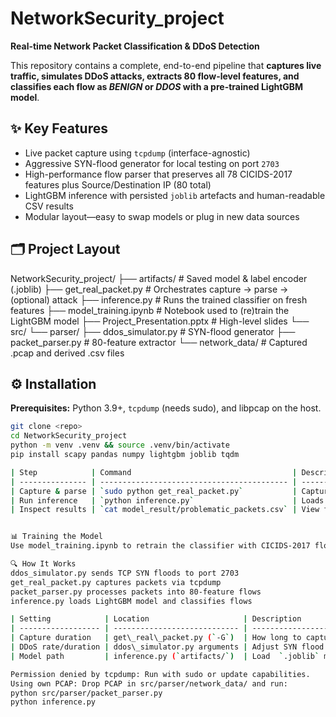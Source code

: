 # NetworkSecurity_project  
**Real-time Network Packet Classification & DDoS Detection**

This repository contains a complete, end-to-end pipeline that **captures live traffic, simulates DDoS attacks, extracts 80 flow-level features, and classifies each flow as _BENIGN_ or _DDOS_ with a pre-trained LightGBM model**.

## ✨ Key Features
- Live packet capture using `tcpdump` (interface-agnostic)
- Aggressive SYN-flood generator for local testing on port `2703`
- High-performance flow parser that preserves all 78 CICIDS-2017 features plus Source/Destination IP (80 total)
- LightGBM inference with persisted `joblib` artefacts and human-readable CSV results
- Modular layout—easy to swap models or plug in new data sources

## 🗂️ Project Layout
NetworkSecurity_project/
├── artifacts/ # Saved model & label encoder (.joblib)
├── get_real_packet.py # Orchestrates capture → parse → (optional) attack
├── inference.py # Runs the trained classifier on fresh features
├── model_training.ipynb # Notebook used to (re)train the LightGBM model
├── Project_Presentation.pptx # High-level slides
└── src/
└── parser/
├── ddos_simulator.py # SYN-flood generator
├── packet_parser.py # 80-feature extractor
└── network_data/ # Captured .pcap and derived .csv files


## ⚙️ Installation

**Prerequisites:** Python 3.9+, `tcpdump` (needs sudo), and libpcap on the host.

```bash
git clone <repo>
cd NetworkSecurity_project
python -m venv .venv && source .venv/bin/activate
pip install scapy pandas numpy lightgbm joblib tqdm

| Step            | Command                                    | Description                                                        |
| --------------- | ------------------------------------------ | ------------------------------------------------------------------ |
| Capture & parse | `sudo python get_real_packet.py`           | Captures 60s of traffic, simulates DDoS, extracts features to CSV  |
| Run inference   | `python inference.py`                      | Loads model, classifies flows, saves result and filtered anomalies |
| Inspect results | `cat model_result/problematic_packets.csv` | View flagged packets with source/destination IPs                   |


📊 Training the Model
Use model_training.ipynb to retrain the classifier with CICIDS-2017 flows (BENIGN + DDOS only). The same feature structure is used for training and inference.

🔍 How It Works
ddos_simulator.py sends TCP SYN floods to port 2703
get_real_packet.py captures packets via tcpdump
packet_parser.py processes packets into 80-feature flows
inference.py loads LightGBM model and classifies flows

| Setting            | Location                     | Description                     |
| ------------------ | ---------------------------- | ------------------------------- |
| Capture duration   | get\_real\_packet.py (`-G`)  | How long to capture packets     |
| DDoS rate/duration | ddos\_simulator.py arguments | Adjust SYN flood behavior       |
| Model path         | inference.py (`artifacts/`)  | Load  `.joblib` model           |

Permission denied by tcpdump: Run with sudo or update capabilities.
Using own PCAP: Drop PCAP in src/parser/network_data/ and run:
python src/parser/packet_parser.py
python inference.py


